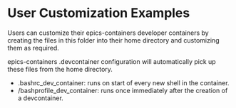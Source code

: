 User Customization Examples
===========================

Users can customize their epics-containers developer containers by creating
the files in this folder into their home directory and customizing them as
required.

epics-containers .devcontainer configuration will automatically pick up
these files from the home directory.

- .bashrc_dev_container: runs on start of every new shell in the container.
- /bashprofile_dev_container: runs once immediately after the creation
  of a devcontainer.